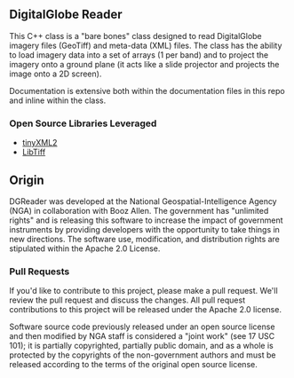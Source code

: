 ## DigitalGlobe Reader

This C++ class is a "bare bones" class designed to read DigitalGlobe imagery files (GeoTiff) and meta-data (XML) files. The class has the ability to load imagery data into a set of arrays (1 per band) and to project the imagery onto a ground plane (it acts like a slide projector and projects the image onto a 2D screen). 

Documentation is extensive both within the documentation files in this repo and inline within the class.

### Open Source Libraries Leveraged

- [tinyXML2](https://codeload.github.com/leethomason/tinyxml2/zip/master)
- [LibTiff](http://bigtiff.org/libtiff.lib-4.1.zip)

## Origin

DGReader was developed at the National Geospatial-Intelligence Agency (NGA) in collaboration with Booz Allen. The government has "unlimited rights" and is releasing this software to increase the impact of government instruments by providing developers with the opportunity to take things in new directions. The software use, modification, and distribution rights are stipulated within the Apache 2.0 License. 

### Pull Requests
If you'd like to contribute to this project, please make a pull request. We'll review the pull request and discuss the changes. All pull request contributions to this project will be released under the Apache 2.0 license.  

Software source code previously released under an open source license and then modified by NGA staff is considered a "joint work" (see 17 USC 101); it is partially copyrighted, partially public domain, and as a whole is protected by the copyrights of the non-government authors and must be released according to the terms of the original open source license.



